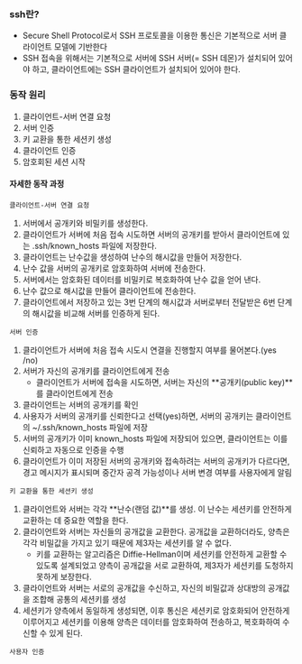 ### ssh란?
- Secure Shell Protocol로서 SSH 프로토콜을 이용한 통신은 기본적으로 서버 클라이언트 모델에 기반한다
- SSH 접속을 위해서는 기본적으로 서버에 SSH 서버(= SSH 데몬)가 설치되어 있어야 하고, 클라이언트에는 SSH 클라이언트가 설치되어 있어야 한다.

### 동작 원리
1. 클라이언트-서버 연결 요청
2. 서버 인증
3. 키 교환을 통한 세션키 생성
4. 클라이언트 인증
5. 암호회된 세션 시작

#### 자세한 동작 과정
`클라이언트-서버 연결 요청`

1. 서버에서 공개키와 비밀키를 생성한다.
2. 클라이언트가 서버에 처음 접속 시도하면 서버의 공개키를 받아서 클라이언트에 있는 .ssh/known_hosts 파일에 저장한다.
3. 클라이언트는 난수값을 생성하여 난수의 해시값을 만들어 저장한다.
4. 난수 값을 서버의 공개키로 암호화하여 서버에 전송한다.
5. 서버에서는 암호화된 데이터를 비밀키로 복호화하여 난수 값을 얻어 낸다.
6. 난수 값으로 해시값을 만들어 클라이언트에 전송한다.
7. 클라이언트에서 저장하고 있는 3번 단계의 해시값과 서버로부터 전달받은 6번 단계의 해시값을 비교해 서버를 인증하게 된다.

`서버 인증`

1. 클라이언트가 서버에 처음 접속 시도시 연결을 진행할지 여부를 물어본다.(yes /no)
2. 서버가 자신의 공개키를 클라이언트에게 전송
   - 클라이언트가 서버에 접속을 시도하면, 서버는 자신의 **공개키(public key)**를 클라이언트에게 전송
3. 클라이언트는 서버의 공개키를 확인
4. 사용자가 서버의 공개키를 신뢰한다고 선택(yes)하면, 서버의 공개키는 클라이언트의 ~/.ssh/known_hosts 파일에 저장
5. 서버의 공개키가 이미 known_hosts 파일에 저장되어 있으면, 클라이언트는 이를 신뢰하고 자동으로 인증을 수행
6. 클라이언트가 이미 저장된 서버의 공개키와 접속하려는 서버의 공개키가 다르다면, 경고 메시지가 표시되며 중간자 공격 가능성이나 서버 변경 여부를 사용자에게 알림

`키 교환을 통한 세션키 생성`
1. 클라이언트와 서버는 각각 **난수(랜덤 값)**를 생성. 이 난수는 세션키를 안전하게 교환하는 데 중요한 역할을 한다.
2. 클라이언트와 서버는 자신들의 공개값을 교환한다. 공개값을 교환하더라도, 양측은 각각 비밀값을 가지고 있기 때문에 제3자는 세션키를 알 수 없다.
   - 키를 교환하는 알고리즘은 Diffie-Hellman이며 세션키를 안전하게 교환할 수 있도록 설계되었고 양측이 공개값을 서로 교환하여, 제3자가 세션키를 도청하지 못하게 보장한다.
3. 클라이언트와 서버는 서로의 공개값을 수신하고, 자신의 비밀값과 상대방의 공개값을 조합해 공통의 세션키를 생성
4. 세션키가 양측에서 동일하게 생성되면, 이후 통신은 세션키로 암호화되어 안전하게 이루어지고 세션키를 이용해 양측은 데이터를 암호화하여 전송하고, 복호화하여 수신할 수 있게 된다.


`사용자 인증`